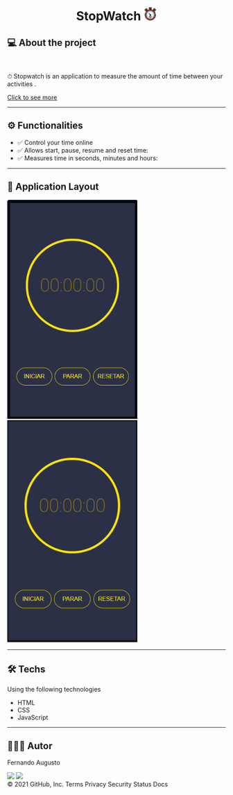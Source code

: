 <h1 align="center">StopWatch  <img src="./assets/icon.png" style="width: 30px"></h1>

## 💻 About the project
<br>

<p>⏱ Stopwatch is an application to measure the amount of time between your activities .</p>

<a href="https://fernandoaugustodev.github.io/StopWatch/" target="_blank">Click to see more</a>
<br>
<hr>

## ⚙️ Functionalities

- ✅ Control your time online
- ✅ Allows start, pause, resume and reset time:
- ✅ Measures time in seconds, minutes and hours:

---

## 📱 Application Layout

<p text  align="left">
<img width="300" src= "./assets/layout.png"> 
<img width="300" src= "./assets/animation.gif"> 
</p>


---

## 🛠 Techs

Using the following technologies

- HTML
- CSS
- JavaScript

---

## 👨🏼‍💻 Autor

Fernando Augusto 

 <a href = "mailto:fernandoaugusto883@gmail.com"><img src="https://img.shields.io/badge/-Gmail-%23333?style=for-the-badge&logo=gmail&logoColor=white"        target="_blank"></a>
 <a href="https://www.linkedin.com/in/fernando-augusto-a4ab42164/" target="_blank"><img src="https://img.shields.io/badge/-LinkedIn-%230077B5?style=for-the-badge&logo=linkedin&logoColor=white" target="_blank"></a> 
<br>
© 2021 GitHub, Inc.
Terms Privacy Security Status Docs
